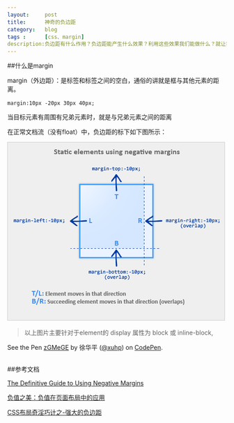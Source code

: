 ```yaml
---
layout:     post
title:      神奇的负边距
category:   blog
tags :      [css、margin]
description:负边距有什么作用？负边距能产生什么效果？利用这些效果我们能做什么？就让我们一起进行探索吧。
---
```


##什么是margin

margin（外边距）：是标签和标签之间的空白，通俗的讲就是框与其他元素的距离。

	margin:10px -20px 30px 40px;

当目标元素有周围有兄弟元素时，就是与兄弟元素之间的距离

在正常文档流（没有float）中，负边距的标下如下图所示：

![在正常文档流中的负边距](https://raw.githubusercontent.com/xuhp/xuhp.github.io/master/images/theMagicalNegativeMargin/margin-motion.gif)

> 以上图片主要针对于element的 display 属性为 block 或 inline-block,


<p data-height="268" data-theme-id="0" data-slug-hash="zGMeGE" data-default-tab="result" data-user="xuhp" class='codepen'>See the Pen <a href='http://codepen.io/xuhp/pen/zGMeGE/'>zGMeGE</a> by 徐华平 (<a href='http://codepen.io/xuhp'>@xuhp</a>) on <a href='http://codepen.io'>CodePen</a>.</p>
<script async src="//assets.codepen.io/assets/embed/ei.js"></script>


##




##参考文档

[The Definitive Guide to Using Negative Margins](http://www.smashingmagazine.com/2009/07/the-definitive-guide-to-using-negative-margins/)

[负值之美：负值在页面布局中的应用](http://www.topcss.org/?p=94)

[CSS布局奇淫巧计之-强大的负边距](http://www.cnblogs.com/2050/archive/2012/08/13/2636467.html)